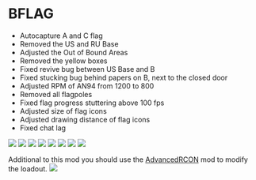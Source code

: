 # BFLAG
 - Autocapture A and C flag 
 - Removed the US and RU Base
 - Adjusted the Out of Bound Areas
 - Removed the yellow boxes
 - Fixed revive bug between US Base and B
 - Fixed stucking bug behind papers on B, next to the closed door
 - Adjusted RPM of AN94 from 1200 to 800
 - Removed all flagpoles
 - Fixed flag progress stuttering above 100 fps
 - Adjusted size of flag icons
 - Adjusted drawing distance of flag icons
 - Fixed chat lag
<img src="https://image.prntscr.com/image/DBfR_GJvQxed19RqMs4z6g.jpeg"/>
<img src="https://image.prntscr.com/image/3yCdQ2aeS5CnmYn8H4G4vQ.jpeg"/>
<img src="https://image.prntscr.com/image/tnw4MY8nTsGbCnJLUq1AwQ.jpeg"/>
<img src="https://image.prntscr.com/image/aVqfYaQnRGS0wlNC_4PAQQ.jpeg"/>
<img src="https://image.prntscr.com/image/Uejre28aQRu895ypNV_Z1g.jpeg"/>
<img src="https://image.prntscr.com/image/duYbpnPpTKCyrhNLj66brw.jpeg"/>
<img src="https://image.prntscr.com/image/3FN4uThXRqSm_Y8mkU9HIg.jpeg"/>
<img src="https://image.prntscr.com/image/ziO21E-LRM_MyjqBGDPZgg.jpeg"/>

Additional to this mod you should use the <a href="https://github.com/FlashHit/AdvancedRCON">AdvancedRCON</a> mod to modify the loadout.
<img src="https://image.prntscr.com/image/j-6JaIkQTvSiDdtrz7qCEw.jpeg"/>
